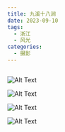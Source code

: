 ```yaml
---
title: 九溪十八涧
date: 2023-09-10
tags:
  - 浙江
  - 风光
categories:
  - 摄影
---
```


<img src="https://www.ohpooh.space/%E6%91%84%E5%BD%B1%2F%E4%B9%9D%E6%BA%AA%E5%8D%81%E5%85%AB%E6%B6%A7%2Fhaou-1046773.jpg" alt="">

<!-- more -->

![Alt Text](https://www.ohpooh.space/%E6%91%84%E5%BD%B1%2F%E4%B9%9D%E6%BA%AA%E5%8D%81%E5%85%AB%E6%B6%A7%2Fhaou-1046711.jpg)

![Alt Text](https://www.ohpooh.space/%E6%91%84%E5%BD%B1%2F%E4%B9%9D%E6%BA%AA%E5%8D%81%E5%85%AB%E6%B6%A7%2Fhaou-1046726.jpg)

![Alt Text](https://www.ohpooh.space/%E6%91%84%E5%BD%B1%2F%E4%B9%9D%E6%BA%AA%E5%8D%81%E5%85%AB%E6%B6%A7%2Fhaou-1046733.jpg)

![Alt Text](https://www.ohpooh.space/%E6%91%84%E5%BD%B1%2F%E4%B9%9D%E6%BA%AA%E5%8D%81%E5%85%AB%E6%B6%A7%2Fhaou-1046736.jpg)
